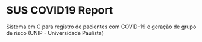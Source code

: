 # SUS COVID19 Report
 Sistema em C para registro de pacientes com COVID-19 e geração de grupo de risco (UNIP - Universidade Paulista)
